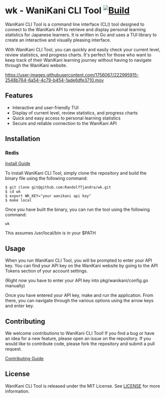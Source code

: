 # wk - WaniKani CLI Tool [![Build](https://github.com/RandolfTjandra/wk/actions/workflows/build.yml/badge.svg)](https://github.com/RandolfTjandra/wk/actions/workflows/build.yml)

WaniKani CLI Tool is a command line interface (CLI) tool designed to connect to the WaniKani API to retrieve and display personal learning statistics for Japanese learners. It is written in Go and uses a TUI library to create an interactive and visually pleasing interface. 

With WaniKani CLI Tool, you can quickly and easily check your current level, review statistics, and progress charts. It's perfect for those who want to keep track of their WaniKani learning journey without having to navigate through the WaniKani website.

https://user-images.githubusercontent.com/1756067/222995915-2548b764-6a54-4c79-b454-1ade6dfe3710.mov

## Features

- Interactive and user-friendly TUI
- Display of current level, review statistics, and progress charts
- Quick and easy access to personal learning statistics
- Secure and reliable connection to the WaniKani API

## Installation

### Redis
[Install Guide](https://redis.io/docs/getting-started/installation/)

To install WaniKani CLI Tool, simply clone the repository and build the binary file using the following command:

```
$ git clone git@github.com:RandolfTjandra/wk.git
$ cd wk 
$ export WK_KEY="your wanikani api key"
$ make local
```

Once you have built the binary, you can run the tool using the following command:

```
wk
```

This assumes /usr/local/bin is in your $PATH


## Usage

When you run WaniKani CLI Tool, you will be prompted to enter your API key. You can find your API key on the WaniKani website by going to the API Tokens section of your account settings.

(Right now you have to enter your API key into pkg/wanikani/config.go manually)

Once you have entered your API key, make and run the application. From there, you can navigate through the various options using the arrow keys and enter key. 

## Contributing

We welcome contributions to WaniKani CLI Tool! If you find a bug or have an idea for a new feature, please open an issue on the repository. 
If you would like to contribute code, please fork the repository and submit a pull request.

[Contributing Guide](https://github.com/randolftjandra/wk/blob/main/CONTRIBUTING.md)

## License

WaniKani CLI Tool is released under the MIT License. See [LICENSE](https://github.com/randolftjandra/wk/blob/main/LICENSE) for more information.


